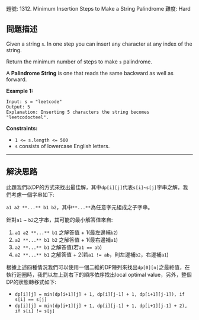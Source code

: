 題號: 1312. Minimum Insertion Steps to Make a String Palindrome
難度: Hard

## 問題描述

Given a string `s`. In one step you can insert any character at any index of the string.

Return the minimum number of steps to make `s` palindrome.

A **Palindrome String** is one that reads the same backward as well as forward.

**Example 1:**
```
Input: s = "leetcode"
Output: 5
Explanation: Inserting 5 characters the string becomes "leetcodocteel".
```

**Constraints:**

- `1 <= s.length <= 500`
- `s` consists of lowercase English letters.

---
## 解決思路

此題我們以DP的方式來找出最佳解，其中`dp[i][j]`代表`s[i]~s[j]`字串之解，我們考慮一個字串如下:

`a1 a2 **...** b1 b2`，其中`**...**`為任意字元組成之子字串。

針對`a1` ~ `b2`之字串，其可能的最小解答值來自:

1. `a1 a2 **...** b1` 之解答值 + 1(最左邊補`b2`)
2. `a2 **...** b1 b2` 之解答值 + 1(最右邊補`a1`)
3. `a2 **...** b1` 之解答值(若`a1 == ab`)
4. `a2 **...** b1` 之解答值 + 2(若`a1 != ab`，則左邊補`b2`，右邊補`a1`)

根據上述四種情況我們可以使用一個二維的DP陣列來找出`dp[0][n]`之最終值，在執行迴圈時，我們以左上到右下的順序依序找出local optimal value，另外，整個DP的狀態轉移式如下:

- `dp[i][j] = min(dp[i+1][j] + 1, dp[i][j-1] + 1, dp[i+1][j-1]), if s[i] == s[j]`
- `dp[i][j] = min(dp[i+1][j] + 1, dp[i][j-1] + 1, dp[i+1][j-1] + 2), if s[i] != s[j]`